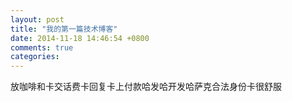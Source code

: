 ```yaml
---
layout: post
title: "我的第一篇技术博客"
date: 2014-11-18 14:46:54 +0800
comments: true
categories: 
---
```

放咖啡和卡交话费卡回复卡上付款哈发哈开发哈萨克合法身份卡很舒服